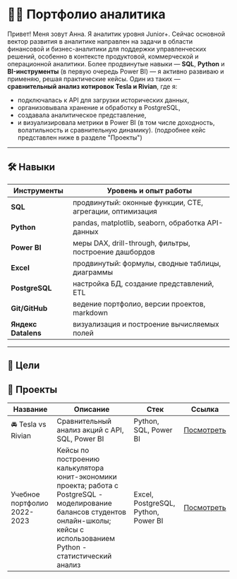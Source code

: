 # 👩‍💻 Портфолио аналитика

Привет! Меня зовут Анна. Я аналитик уровня Junior+. Сейчас основной вектор развития в аналитике направлен на задачи в области финансовой и бизнес-аналитики для поддержки управленческих решений, особенно в контексте продуктовой, коммерческой и операционной аналитики.
Более продвинутые навыки — **SQL**, **Python** и **BI-инструменты** (в первую очередь Power BI) — я активно развиваю и применяю, решая практические кейсы. Один из таких — **сравнительный анализ котировок Tesla и Rivian**, где я:

- подключалась к API для загрузки исторических данных,
- организовывала хранение и обработку в PostgreSQL,
- создавала аналитическое представление,
- и визуализировала метрики в Power BI (в том числе доходность, волатильность и сравнительную динамику).
  (подробнее кейс представлен ниже в разделе "Проекты") 

---

## 🛠 Навыки

| Инструменты      | Уровень и опыт работы                                     |
|------------------|-----------------------------------------------------------|
| **SQL**          | продвинутый: оконные функции, CTE, агрегации, оптимизация |
| **Python**       | pandas, matplotlib, seaborn, обработка API-данных         |
| **Power BI**     | меры DAX, drill-through, фильтры, построение дашбордов    |
| **Excel**        | продвинутый: формулы, сводные таблицы, диаграммы          |
| **PostgreSQL**   | настройка БД, создание представлений, ETL                 |
| **Git/GitHub**   | ведение портфолио, версии проектов, markdown              |
| **Яндекс Datalens** | визуализация и построение вычисляемых полей           |

---

## 📌 Цели



## 📁 Проекты

| Название | Описание | Стек | Ссылка |
|----------|----------|------|--------|
| 🚘 Tesla vs Rivian | Сравнительный анализ акций с API, SQL, Power BI | Python, SQL, Power BI | [Посмотреть](https://github.com/missnesvetova/tesla-rivian_stock-analysis) |
| Учебное портфолио 2022-2023 | Кейсы по построению калькулятора юнит-экономики проекта; работа с PostgreSQL - моделирование балансов студентов онлайн-школы; кейсы с использованием Python - статистический анализ | Excel, PostgreSQL, Python, Power BI | [Посмотреть](https://github.com/missnesvetova/portfolio-2022-2023) |
